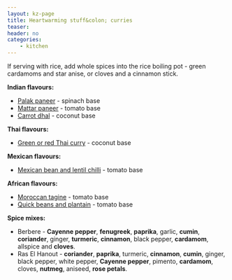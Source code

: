 ```yaml
---
layout: kz-page
title: Heartwarming stuff&colon; curries
teaser: 
header: no
categories:
    - kitchen
---
```


If serving with rice, add whole spices into the rice boiling pot - green cardamoms and star anise, or cloves and a cinnamon stick.

**Indian flavours:**
* [Palak paneer](/kitchen/palak-paneer/) - spinach base
* [Mattar paneer](/kitchen/mattar-paneer/) - tomato base
* [Carrot dhal](/kitchen/carrot-dhal/) - coconut base

**Thai flavours:**
* [Green or red Thai curry](/kitchen/thai-curry/) - coconut base

**Mexican flavours:**
* [Mexican bean and lentil chilli](/kitchen/bean-and-lentil-chilli/) - tomato base

**African flavours:**
* [Moroccan tagine](/kitchen/moroccan-tagine/) - tomato base
* [Quick beans and plantain](/kitchen/beans-and-plantain/) - tomato base

**Spice mixes:**
* Berbere - **Cayenne pepper**, **fenugreek**, **paprika**, garlic, **cumin**, **coriander**, ginger, **turmeric**, **cinnamon**, black pepper, **cardamom**, allspice and **cloves**. 
* Ras El Hanout - **coriander**, **paprika**, turmeric, **cinnamon**, **cumin**, ginger, black pepper, white pepper, **Cayenne pepper**, pimento, **cardamom**, cloves, **nutmeg**, aniseed, **rose petals**.
